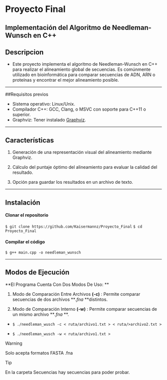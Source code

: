 # Proyecto Final
## Implementación del Algoritmo de Needleman-Wunsch en C++

## Descripcion 
- Este proyecto implementa el algoritmo de Needleman-Wunsch en C++ para realizar el alineamiento global de secuencias. Es comúnmente utilizado en bioinformática para comparar secuencias de ADN, ARN o proteínas y encontrar el mejor alineamiento posible.

------------

##Requisitos previos
- Sistema operativo: Linux/Unix.
- Compilador C++: GCC, Clang, o MSVC con soporte para C++11 o superior.
- Graphviz: Tener instalado [Graphviz](http://graphviz.org/ "Graphviz").

------------
## Características

1. Generación de una representación visual del alineamiento mediante Graphviz.
   
2. Cálculo del puntaje óptimo del alineamiento para evaluar la calidad del resultado.
   
3. Opción para guardar los resultados en un archivo de texto.

------------


## Instalación
#### Clonar el repositorio
`$ git clone https://github.com/Kaisermannz/Proyecto_Final`
`$ cd Proyecto_Final `

#### Compilar el código
`$ g++ main.cpp -o needleman_wunsch`

------------

## Modos de Ejecución

**El Programa Cuenta Con Dos Modos De Uso: **
1. Modo de Comparación Entre Archivos **(-c)** : Permite comparar secuencias de dos archivos ***.fna* **distintos.

2. Modo de Comparación Interno **(-w)** : Permite comparar secuencias de un mismo archivo ***.fna* **.

- `$ ./needleman_wusch -c < ruta/archivo1.txt > < ruta/>archivo2.txt >`

- `$ ./needleman_wusch -w < ruta/archivo1.txt >`

> [!WARNING]
> Solo acepta formatos FASTA .fna

> [!TIP]
> En la carpeta Secuencias hay secuencias para poder probar.























